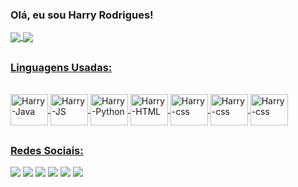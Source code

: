 ### Olá, eu sou Harry Rodrigues!

<a href="/">
  <img align="center" src="https://github-readme-stats.vercel.app/api?username=harryrodriads&show_icons=true&theme=chartreuse-dark"/>
<a href="/">
<img align="center" src="https://github-readme-stats.vercel.app/api/top-langs/?username=harryrodriads&layout=compact"/>

##

### Linguagens Usadas:
<div style="display: inline_block"><br>
  <img align="center" alt="Harry-Java" height="50" width="60" src="https://cdn.jsdelivr.net/gh/devicons/devicon/icons/java/java-original-wordmark.svg"/>
  <img align="center" alt="Harry-JS" height="50" width="60" src="https://cdn.jsdelivr.net/gh/devicons/devicon/icons/javascript/javascript-plain.svg"/>
  <img align="center" alt="Harry-Python" height="50" width="60" src="https://cdn.jsdelivr.net/gh/devicons/devicon/icons/python/python-original-wordmark.svg"/>
  <img align="center" alt="Harry-HTML" height="50" width="60" src="https://cdn.jsdelivr.net/gh/devicons/devicon/icons/html5/html5-original-wordmark.svg"/>
  <img align="center" alt="Harry-css" height="50" width="60" src="https://cdn.jsdelivr.net/gh/devicons/devicon/icons/css3/css3-original-wordmark.svg"/>
  <img align="center" alt="Harry-css" height="50" width="60" src="https://cdn.jsdelivr.net/gh/devicons/devicon/icons/mysql/mysql-original.svg" />
  <img align="center" alt="Harry-css" height="50" width="60" src="https://cdn.jsdelivr.net/gh/devicons/devicon/icons/postgresql/postgresql-original.svg" />
          
          
</div>

##

### Redes Sociais:

<div>
  <a href="https://www.facebook.com/harryatleticano"><img src="https://img.shields.io/badge/Facebook-1877F2?style=for-the-badge&logo=facebook&logoColor=white"></a>
  <a href="mailto:harryrodriads@gmail.com"><img src="https://img.shields.io/badge/Gmail-D14836?style=for-the-badge&logo=gmail&logoColor=white"></a>
  <a href="https://www.instagram.com/harryrc_/?hl=pt-br"><img src="https://img.shields.io/badge/Instagram-E4405F?style=for-the-badge&logo=instagram&logoColor=white"></a>
  <a href="https://www.linkedin.com/in/harry-rodrigues/"><img src="https://img.shields.io/badge/LinkedIn-0077B5?style=for-the-badge&logo=linkedin&logoColor=white"></a>
  <a href="https://t.me/harry_rodri"><img src="https://img.shields.io/badge/Telegram-2CA5E0?style=for-the-badge&logo=telegram&logoColor=white"></a>
  <a href="https://wa.me/5534984236956"><img src="https://img.shields.io/badge/WhatsApp-25D366?style=for-the-badge&logo=whatsapp&logoColor=white"></a>

  
</div>

##


